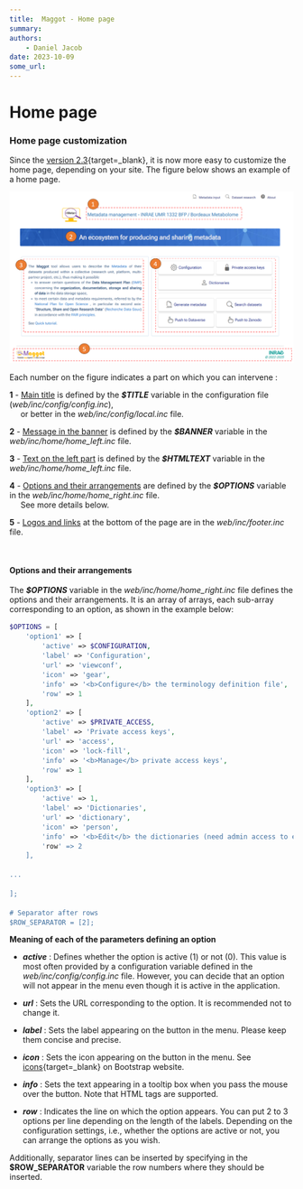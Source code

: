 ```yaml
---
title:  Maggot - Home page
summary: 
authors:
    - Daniel Jacob
date: 2023-10-09
some_url:
---
```


# Home page

<style>.md-typeset h1 {display: none;} .md-nav__item {font-size: medium}</style>

### Home page customization 

Since the [version 2.3][1]{target=_blank}, it is now more easy to customize the home page, depending on your site.  The figure below shows an example of a home page.

<center>
<a href="../images/home-page-0.png" data-lightbox="fig0"><img src="../images/home-page-0.png" width="600px"></a>
</center>

Each number on the figure indicates a part on which you can intervene :

__1__ - <ins>Main title</ins> is defined by the **_$TITLE_** variable in the configuration file (_web/inc/config/config.inc_),<br>
&nbsp;&nbsp;&nbsp;&nbsp;&nbsp;or better in the _web/inc/config/local.inc_ file.

__2__ - <ins>Message in the banner</ins> is defined by the  **_$BANNER_** variable in the _web/inc/home/home_left.inc_ file.

__3__ - <ins>Text on the left part</ins> is defined by the **_$HTMLTEXT_** variable in the _web/inc/home/home_left.inc_ file.

__4__ - <ins>Options and their arrangements</ins> are defined by the **_$OPTIONS_** variable in the _web/inc/home/home_right.inc_ file.<br>&nbsp;&nbsp;&nbsp;&nbsp;&nbsp;See more details below.

__5__ - <ins>Logos and links</ins> at the bottom of the page are in the _web/inc/footer.inc_ file.

<br>

#### Options and their arrangements

The **_$OPTIONS_** variable in the _web/inc/home/home_right.inc_ file defines the options and their arrangements. It is an array of arrays, each sub-array corresponding to an option, as shown in the example below:

```php
$OPTIONS = [
	'option1' => [
		'active' => $CONFIGURATION,
		'label' => 'Configuration',
		'url' => 'viewconf',
		'icon' => 'gear', 
		'info' => '<b>Configure</b> the terminology definition file',
		'row' => 1
	],
	'option2' => [
		'active' => $PRIVATE_ACCESS,
		'label' => 'Private access keys',
		'url' => 'access',
		'icon' => 'lock-fill',
		'info' => '<b>Manage</b> private access keys',
		'row' => 1
	],
	'option3' => [
		'active' => 1,
		'label' => 'Dictionaries',
		'url' => 'dictionary',
		'icon' => 'person',
		'info' => '<b>Edit</b> the dictionaries (need admin access to edit or just use "maggot" user for viewing only),
		'row' => 2
	],

...

];

# Separator after rows
$ROW_SEPARATOR = [2];

```

**Meaning of each of the parameters defining an option**

* **_active_** : Defines whether the option is active (1) or not (0). This value is most often provided by a configuration variable defined in the _web/inc/config/config.inc_ file. However, you can decide that an option will not appear in the menu even though it is active in the application.

* **_url_** : Sets the URL corresponding to the option. It is recommended not to change it.

* **_label_** : Sets the label appearing on the button in the menu. Please keep them concise and precise.

* **_icon_** : Sets the icon appearing on the button in the menu. See [icons][2]{target=_blank} on Bootstrap website.

* **_info_** : Sets the text appearing in a tooltip box when you pass the mouse over the button. Note that HTML tags are supported.

* **_row_** : Indicates the line on which the option appears. You can put 2 to 3 options per line depending on the length of the labels. Depending on the configuration settings, i.e., whether the options are active or not, you can arrange the options as you wish. 

Additionally, separator lines can be inserted by specifying in the **$ROW_SEPARATOR** variable the row numbers where they should be inserted.

<br><br><br>


[1]: https://github.com/inrae/pgd-mmdt/blob/main/CHANGES.md
[2]: https://icons.getbootstrap.com/

